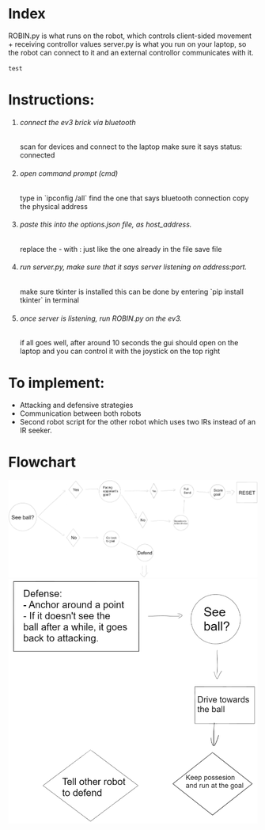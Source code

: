 # Index
ROBIN.py is what runs on the robot, which controls client-sided movement + receiving controllor values
server.py is what you run on your laptop, so the robot can connect to it and an external controllor communicates with it.

`test`

# Instructions:
1. <h6>connect the ev3 brick via bluetooth</h6>
	scan for devices and connect to the laptop
	make sure it says status: connected
2. <h6>open command prompt (cmd)</h6>
	type in `ipconfig /all`
	find the one that says bluetooth connection
	copy the physical address
3. <h6>paste this into the options.json file, as host_address.</h6>
	replace the - with : just like the one already in the file
	save file
4. <h6>run server.py, make sure that it says server listening on address:port.</h6>
	make sure tkinter is installed
	this can be done by entering `pip install tkinter` in terminal
5. <h6>once server is listening, run ROBIN.py on the ev3.</h6>
	if all goes well, after around 10 seconds the gui should open on the laptop and you can control it with the joystick on the top right

# To implement:
- Attacking and defensive strategies
- Communication between both robots
- Second robot script for the other robot which uses two IRs instead of an IR seeker.

# Flowchart
![Flowchart](/assets/img1.png?raw=true "Flowchart")
![Defense](/assets/img2.png?raw=true "Defense")